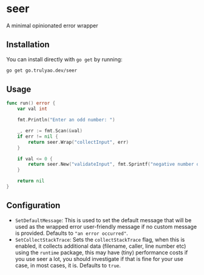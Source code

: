 # seer

A minimal opinionated error wrapper

## Installation

You can install directly with `go get` by running:

```sh
go get go.trulyao.dev/seer
```

## Usage

```go
func run() error {
	var val int

	fmt.Println("Enter an odd number: ")

	_, err := fmt.Scan(&val)
	if err != nil {
		return seer.Wrap("collectInput", err)
	}

	if val <= 0 {
		return seer.New("validateInput", fmt.Sprintf("negative number or zero: %d", val))
	}

	return nil
}
```

## Configuration

- `SetDefaultMessage`: This is used to set the default message that will be used as the wrapped error user-friendly message if no custom message is provided. Defaults to `"an error occurred"`.
- `SetCollectStackTrace`: Sets the `collectStackTrace` flag, when this is enabled, it collects additional data (filename, caller, line number etc) using the `runtime` package, this may have (tiny) performance costs if you use seer a lot, you should investigate if that is fine for your use case, in most cases, it is. Defaults to `true`.
